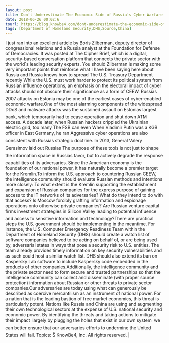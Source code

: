 ```yaml
---
layout: post
title: Don't Underestimate The Economic Side of Russia's Cyber Warfare
date: 2018-06-26 00:02:6
tourl: https://blog.knowbe4.com/dont-underestimate-the-economic-side-of-russias-cyber-warfare
tags: [Department of Homeland Security,DHS,Source,China]
---
```

I just ran into an excellent article by Boris Zilberman, deputy director of congressional relations and a Russia analyst at the Foundation for Defense of Democracies. It was posted at The Cipher Brief, which is a digital, security-based conversation platform that connects the private sector with the world`s leading security experts. You should Zilberman is making some very important points that reinforce what I have been saying here about Russia and Russia knows how to spread The U.S. Treasury Department recently While the U.S. must work harder to protect its political system from Russian influence operations, an emphasis on the electoral impact of cyber attacks should not obscure their significance as a form of CEEW. Russias 2007 attacks on Estonia may be one of the earliest cases of cyber-enabled economic warfare.One of the most alarming components of the widespread DDoS and malware attacks was the sustained assault on Estonias largest bank, which temporarily had to cease operation and shut down ATM access. A decade later, when Russian hackers crippled the Ukrainian electric grid, too many The FSB can even When Vladimir Putin was a KGB officer in East Germany, he ran Aggressive cyber operations are also consistent with Russias strategic doctrine. In 2013, General Valery Gerasimov laid out Russias The purpose of these tools is not just to shape the information space in Russias favor, but to actively degrade the response capabilities of its adversaries. Since the American economy is the foundation of our national power, it has naturally become a premier target for the Kremlin.To inform the U.S. approach to countering Russian CEEW, the intelligence community should evaluate Russian methods and intentions more closely: To what extent is the Kremlin supporting the establishment and expansion of Russian companies for the express purpose of gaining access to the IT networks of its adversaries? What do they intend to do with that access? Is Moscow forcibly grafting information and espionage operations onto otherwise private companies? Are Russian venture capital firms investment strategies in Silicon Valley leading to potential influence and access to sensitive information and technology?There are practical steps the U.S. government should be implementing in the meantime. For instance, the U.S. Computer Emergency Readiness Team within the Department of Homeland Security (DHS) should create a watch list of software companies believed to be acting on behalf of, or are being used by, adversarial states in ways that pose a security risk to U.S. entities. The team already provides timely information on key security vulnerabilities and as such could host a similar watch list. DHS should also extend its ban on Kaspersky Lab software to include Kaspersky code embedded in the products of other companies.Additionally, the intelligence community and the private sector need to form secure and trusted partnerships so that the intelligence community can collect and disseminate (with proper source protection) information about Russian or other threats to private sector companies.Our adversaries are today using what can generously be described as coercive mercantilism as an instrument of national power. For a nation that is the leading bastion of free market economics, this threat is particularly potent. Nations like Russia and China are using and augmenting their own technological sectors at the expense of U.S. national security and economic power. By identifying the threats and taking actions to mitigate their impact  largely by plugging the holes that exist in our own system  we can better ensure that our adversaries efforts to undermine the United States will fail. Topics: Š KnowBe4, Inc. All rights reserved. | 